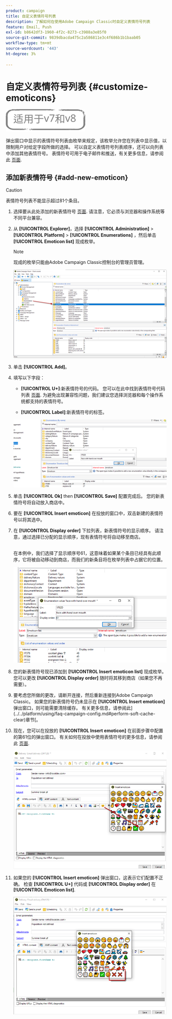 ```yaml
---
product: campaign
title: 自定义表情符号列表
description: 了解如何在使用Adobe Campaign Classic时自定义表情符号列表
feature: Email, Push
exl-id: b8642df3-1960-4f2c-8273-c3988a3e85f0
source-git-commit: 9839dbacda475c2a586811e3c4f686b1b1baab05
workflow-type: tm+mt
source-wordcount: '443'
ht-degree: 3%

---
```


# 自定义表情符号列表 {#customize-emoticons}

![](../../assets/common.svg)

弹出窗口中显示的表情符号列表由枚举来规定，该枚举允许您在列表中显示值，以限制用户对给定字段所做的选择。
可以自定义表情符号列表顺序，还可以向列表中添加其他表情符号。
表情符号可用于电子邮件和推送，有关更多信息，请参阅此 [页面](defining-the-email-content.md#inserting-emoticons).

## 添加新表情符号 {#add-new-emoticon}

>[!CAUTION]
>
>表情符号列表不能显示超过81个条目。

1. 选择要从此处添加的新表情符号 [页面](https://unicode.org/emoji/charts/full-emoji-list.html). 请注意，它必须与浏览器和操作系统等不同平台兼容。

1. 从 **[!UICONTROL Explorer]**，选择 **[!UICONTROL Administration]** > **[!UICONTROL Platform]** > **[!UICONTROL Enumerations]** ，然后单击 **[!UICONTROL Emoticon list]** 现成枚举。

   >[!NOTE]
   >
   >现成的枚举只能由Adobe Campaign Classic控制台的管理员管理。

   ![](assets/emoticon_1.png)

1. 单击 **[!UICONTROL Add]**。

1. 填写以下字段：

   * **[!UICONTROL U+]**:新表情符号的代码。 您可以在此中找到表情符号代码列表 [页面](https://unicode.org/emoji/charts/full-emoji-list.html).
为避免出现兼容性问题，我们建议您选择浏览器和每个操作系统都支持的表情符号。

   * **[!UICONTROL Label]**:新表情符号的标签。

   ![](assets/emoticon_5.png)

1. 单击 **[!UICONTROL Ok]** then **[!UICONTROL Save]** 配置完成后。
您的新表情符号将自动放入商店中。

1. 要在 **[!UICONTROL Insert emoticon]** 在投放的窗口中，双击新建的表情符号以将其选中。

1. 在 **[!UICONTROL Display order]** 下拉列表，新表情符号的显示顺序。 请注意，通过选择已分配的显示顺序，现有表情符号将自动移至商店。

   <br>在本例中，我们选择了显示顺序号61，这意味着如果某个条目已经具有此顺序，它将被自动移动到商店，而我们的新条目将在枚举列表中占据它的位置。

   ![](assets/emoticon_2.png)

1. 您的新表情符号现已添加到 **[!UICONTROL Insert emoticon list]** 现成枚举。 您可以更改 **[!UICONTROL Display order]** 随时将其移到商店（如果您不再需要）。

1. 要考虑您所做的更改，请断开连接，然后重新连接到Adobe Campaign Classic。 如果您的新表情符号仍未显示在 **[!UICONTROL Insert emoticon]** 弹出窗口，则可能需要清除缓存。 有关更多信息，请参阅此](../../platform/using/faq-campaign-config.md#perform-soft-cache-clear)章节[。

1. 现在，您可以在投放的 **[!UICONTROL Insert emoticon]** 在前面步骤中配置的第61位的弹出窗口。 有关如何在投放中使用表情符号的更多信息，请参阅此 [页面](defining-the-email-content.md#inserting-emoticons).

   ![](assets/emoticon_4.png)

1. 如果您的 **[!UICONTROL Insert emoticon]** 弹出窗口，这表示它们配置不正确。 检查 **[!UICONTROL U+]** 代码或 **[!UICONTROL Display order]** 在 **[!UICONTROL Emoticon list]**.

   ![](assets/emoticon_6.png)
